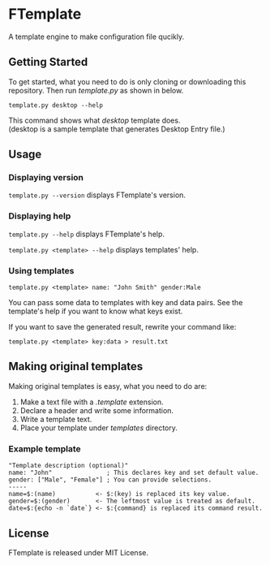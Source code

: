 FTemplate
=====
A template engine to make configuration file qucikly.

Getting Started
-----
To get started, what you need to do is only cloning or downloading this repository.
Then run *template.py* as shown in below.

`template.py desktop --help`  

This command shows what *desktop* template does.  
(desktop is a sample template that generates Desktop Entry file.)

Usage
-----
### Displaying version
`template.py --version` displays FTemplate's version.
### Displaying help
`template.py --help` displays FTemplate's help.

`template.py <template> --help` displays templates' help.

### Using templates
`template.py <template> name: "John Smith" gender:Male`

You can pass some data to templates with key and data pairs.
See the template's help if you want to know what keys exist.

If you want to save the generated result, rewrite your command like:

`template.py <template> key:data > result.txt`


Making original templates
-----
Making original templates is easy, what you need to do are:
1. Make a text file with a *.template* extension.
2. Declare a header and write some information.
3. Write a template text.
4. Place your template under *templates* directory.

### Example template
```
"Template description (optional)"
name: "John"               ; This declares key and set default value.
gender: ["Male", "Female"] ; You can provide selections.
-----
name=$:(name)           <- $:(key) is replaced its key value.
gender=$:(gender)       <- The leftmost value is treated as default.
date=$:{echo -n `date`} <- $:{command} is replaced its command result.
```

License
-----
FTemplate is released under MIT License.
